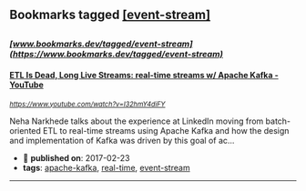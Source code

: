 ## Bookmarks tagged [[event-stream]](https://www.bookmarks.dev/search?q=[event-stream])

_<sup><sup>[www.bookmarks.dev/tagged/event-stream](https://www.bookmarks.dev/tagged/event-stream)</sup></sup>_
---
#### [ETL Is Dead, Long Live Streams: real-time streams w/ Apache Kafka - YouTube](https://www.youtube.com/watch?v=I32hmY4diFY)
_<sup>https://www.youtube.com/watch?v=I32hmY4diFY</sup>_

Neha Narkhede talks about the experience at LinkedIn moving from batch-oriented ETL to real-time streams using Apache Kafka and how the design and implementation of Kafka was driven by this goal of ac...
* :calendar: **published on**: 2017-02-23
* **tags**: [apache-kafka](../tagged/apache-kafka.md), [real-time](../tagged/real-time.md), [event-stream](../tagged/event-stream.md)
---
